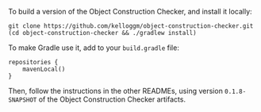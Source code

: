 To build a version of the Object Construction Checker, and install it locally:

```
git clone https://github.com/kelloggm/object-construction-checker.git
(cd object-construction-checker && ./gradlew install)
```

To make Gradle use it, add to your `build.gradle` file:

```
repositories {
    mavenLocal()
}
```

Then, follow the instructions in the other READMEs, using version `0.1.8-SNAPSHOT` of the Object Construction Checker artifacts.

